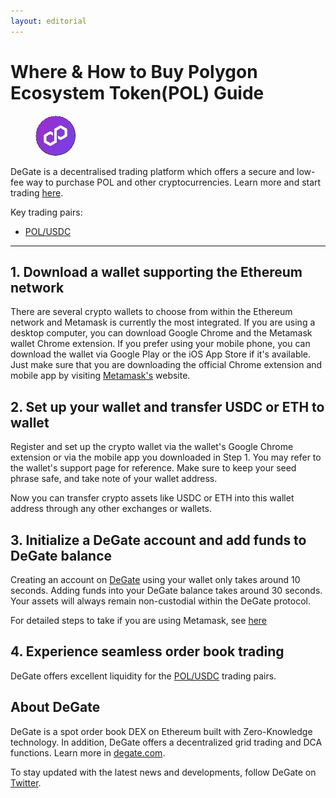 ```yaml
---
layout: editorial
---
```


# Where & How to Buy Polygon Ecosystem Token(POL) Guide

<figure><img src="../.gitbook/assets/pol_0x455e53cbb86018ac2b8092fdcd39d8444affc3f61726647370248.jpg" alt="POL" width="64" style="border-radius: 50%;"><figcaption></figcaption></figure>

DeGate is a decentralised trading platform which offers a secure and low-fee way to purchase POL and other cryptocurrencies. Learn more and start trading [here](https://app.degate.com/trade/USDC/0x455e53cbb86018ac2b8092fdcd39d8444affc3f6?utm_source=howtobuy).&#x20;

Key trading pairs:

* [POL/USDC](https://app.degate.com/trade/USDC/0x455e53cbb86018ac2b8092fdcd39d8444affc3f6?utm_source=howtobuy)

***

## 1. Download a wallet supporting the Ethereum network

There are several crypto wallets to choose from within the Ethereum network and Metamask is currently the most integrated. If you are using a desktop computer, you can download Google Chrome and the Metamask wallet Chrome extension. If you prefer using your mobile phone, you can download the wallet via Google Play or the iOS App Store if it's available. Just make sure that you are downloading the official Chrome extension and mobile app by visiting [Metamask's](https://metamask.io/) website.

## 2. Set up your wallet and transfer USDC or ETH to wallet

Register and set up the crypto wallet via the wallet's Google Chrome extension or via the mobile app you downloaded in Step 1. You may refer to the wallet's support page for reference. Make sure to keep your seed phrase safe, and take note of your wallet address.&#x20;

Now you can transfer crypto assets like USDC or ETH into this wallet address through any other exchanges or wallets.

## 3. Initialize a DeGate account and add funds to DeGate balance

Creating an account on [DeGate](https://app.degate.com/?utm_source=POL_howtobuy) using your wallet only takes around 10 seconds. Adding funds into your DeGate balance takes around 30 seconds. Your assets will always remain non-custodial within the DeGate protocol.

For detailed steps to take if you are using Metamask, see [here](https://docs.degate.com/v/product_en/main-features/wallet-connectivity/metamask)

## 4. Experience seamless order book trading

DeGate offers excellent liquidity for the [POL/USDC](https://app.degate.com/trade/USDC/0x455e53cbb86018ac2b8092fdcd39d8444affc3f6?utm_source=howtobuy) trading pairs.&#x20;

## About DeGate

DeGate is a spot order book DEX on Ethereum built with Zero-Knowledge technology. In addition, DeGate offers a decentralized grid trading and DCA functions. Learn more in [degate.com](https://degate.com/?utm_source=POL_howtobuy).

To stay updated with the latest news and developments, follow DeGate on [Twitter](https://twitter.com/degatedex).

